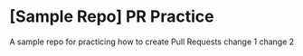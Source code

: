 # [Sample Repo] PR Practice
A sample repo for practicing how to create Pull Requests
change 1
change 2 
